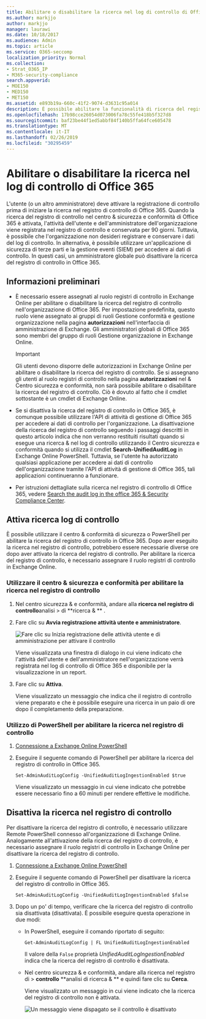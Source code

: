 ```yaml
---
title: Abilitare o disabilitare la ricerca nel log di controllo di Office 365
ms.author: markjjo
author: markjjo
manager: laurawi
ms.date: 10/18/2017
ms.audience: Admin
ms.topic: article
ms.service: O365-seccomp
localization_priority: Normal
ms.collection:
- Strat_O365_IP
- M365-security-compliance
search.appverid:
- MOE150
- MED150
- MET150
ms.assetid: e893b19a-660c-41f2-9074-d3631c95a014
description: È possibile abilitare la funzionalità di ricerca del registro di controllo nel centro sicurezza &amp; e conformità di Office 365. Se si cambia idea, è possibile attivarlo in qualsiasi momento. Quando la ricerca del registro di controllo è disattivata, gli amministratori non possono eseguire ricerche nel log di controllo di Office 365 per l'attività dell'utente e dell'amministratore nell'organizzazione.
ms.openlocfilehash: 17b98cce26054d073006fa78c55fe418b5f327d8
ms.sourcegitcommit: baf23be44f1ed5abbf84f140b5ffa64fce605478
ms.translationtype: MT
ms.contentlocale: it-IT
ms.lasthandoff: 02/26/2019
ms.locfileid: "30295459"
---
```

# <a name="turn-office-365-audit-log-search-on-or-off"></a>Abilitare o disabilitare la ricerca nel log di controllo di Office 365

L'utente (o un altro amministratore) deve attivare la registrazione di controllo prima di iniziare la ricerca nel registro di controllo di Office 365. Quando la ricerca del registro di controllo nel centro &amp; sicurezza e conformità di Office 365 è attivata, l'attività dell'utente e dell'amministratore dell'organizzazione viene registrata nel registro di controllo e conservata per 90 giorni. Tuttavia, è possibile che l'organizzazione non desideri registrare e conservare i dati del log di controllo. In alternativa, è possibile utilizzare un'applicazione di sicurezza di terze parti e la gestione eventi (SIEM) per accedere ai dati di controllo. In questi casi, un amministratore globale può disattivare la ricerca del registro di controllo in Office 365.
  
## <a name="before-you-begin"></a>Informazioni preliminari

- È necessario essere assegnati al ruolo registri di controllo in Exchange Online per abilitare o disabilitare la ricerca del registro di controllo nell'organizzazione di Office 365. Per impostazione predefinita, questo ruolo viene assegnato ai gruppi di ruoli Gestione conformità e gestione organizzazione nella pagina **autorizzazioni** nell'interfaccia di amministrazione di Exchange. Gli amministratori globali di Office 365 sono membri del gruppo di ruoli Gestione organizzazione in Exchange Online. 
    
    > [!IMPORTANT]
    > Gli utenti devono disporre delle autorizzazioni in Exchange Online per abilitare o disabilitare la ricerca del registro di controllo. Se si assegnano gli utenti al ruolo registri di controllo nella pagina **autorizzazioni** nel &amp; Centro sicurezza e conformità, non sarà possibile abilitare o disabilitare la ricerca del registro di controllo. Ciò è dovuto al fatto che il cmdlet sottostante è un cmdlet di Exchange Online. 
  
- Se si disattiva la ricerca del registro di controllo in Office 365, è comunque possibile utilizzare l'API di attività di gestione di Office 365 per accedere ai dati di controllo per l'organizzazione. La disattivazione della ricerca del registro di controllo seguendo i passaggi descritti in questo articolo indica che non verranno restituiti risultati quando si esegue una ricerca &amp; nel log di controllo utilizzando il Centro sicurezza e conformità quando si utilizza il cmdlet **Search-UnifiedAuditLog** in Exchange Online PowerShell. Tuttavia, se l'utente ha autorizzato qualsiasi applicazione per accedere ai dati di controllo dell'organizzazione tramite l'API di attività di gestione di Office 365, tali applicazioni continueranno a funzionare. 
    
- Per istruzioni dettagliate sulla ricerca nel registro di controllo di Office 365, vedere [Search the audit log in the office 365 &amp; Security Compliance Center](search-the-audit-log-in-security-and-compliance.md).
    
## <a name="turn-on-audit-log-search"></a>Attiva ricerca log di controllo

È possibile utilizzare il centro &amp; conformità di sicurezza o PowerShell per abilitare la ricerca del registro di controllo in Office 365. Dopo aver eseguito la ricerca nel registro di controllo, potrebbero essere necessarie diverse ore dopo aver attivato la ricerca del registro di controllo. Per abilitare la ricerca del registro di controllo, è necessario assegnare il ruolo registri di controllo in Exchange Online.
  
### <a name="use-the-security-amp-compliance-center-to-turn-on-audit-log-search"></a>Utilizzare il centro &amp; sicurezza e conformità per abilitare la ricerca nel registro di controllo

1. Nel centro sicurezza &amp; e conformità, andare alla **ricerca nel registro di controllo**analisi \> di **ricerca &amp; ** .
    
2. Fare clic su **Avvia registrazione attività utente e amministratore**.
    
    ![Fare clic su Inizia registrazione delle attività utente e di amministrazione per attivare il controllo](media/39a9d35f-88d0-4bbe-a962-0be2f838e2bf.png)
  
    Viene visualizzata una finestra di dialogo in cui viene indicato che l'attività dell'utente e dell'amministratore nell'organizzazione verrà registrata nel log di controllo di Office 365 e disponibile per la visualizzazione in un report. 
    
3. Fare clic su **Attiva**.
    
    Viene visualizzato un messaggio che indica che il registro di controllo viene preparato e che è possibile eseguire una ricerca in un paio di ore dopo il completamento della preparazione.
    
### <a name="use-powershell-to-turn-on-audit-log-search"></a>Utilizzo di PowerShell per abilitare la ricerca nel registro di controllo

1. [Connessione a Exchange Online PowerShell](https://go.microsoft.com/fwlink/p/?LinkID=396554)
    
2. Eseguire il seguente comando di PowerShell per abilitare la ricerca del registro di controllo in Office 365.
    
    ```
    Set-AdminAuditLogConfig -UnifiedAuditLogIngestionEnabled $true
    ```

    Viene visualizzato un messaggio in cui viene indicato che potrebbe essere necessario fino a 60 minuti per rendere effettive le modifiche.
  
## <a name="turn-off-audit-log-search"></a>Disattiva la ricerca nel registro di controllo

Per disattivare la ricerca del registro di controllo, è necessario utilizzare Remote PowerShell connesso all'organizzazione di Exchange Online. Analogamente all'attivazione della ricerca del registro di controllo, è necessario assegnare il ruolo registri di controllo in Exchange Online per disattivare la ricerca del registro di controllo.
  
1. [Connessione a Exchange Online PowerShell](https://go.microsoft.com/fwlink/p/?LinkID=396554)
    
2. Eseguire il seguente comando di PowerShell per disattivare la ricerca del registro di controllo in Office 365.
    
    ```
    Set-AdminAuditLogConfig -UnifiedAuditLogIngestionEnabled $false
    ```

3. Dopo un po' di tempo, verificare che la ricerca del registro di controllo sia disattivata (disattivata). È possibile eseguire questa operazione in due modi:
    
    - In PowerShell, eseguire il comando riportato di seguito:

        ```
        Get-AdminAuditLogConfig | FL UnifiedAuditLogIngestionEnabled
        ```

        Il valore della `False` proprietà _UnifiedAuditLogIngestionEnabled_ indica che la ricerca del registro di controllo è disattivata. 
    
    - Nel centro sicurezza &amp; e conformità, andare alla ricerca nel registro di \> **controllo** **analisi di ricerca &amp; ** e quindi fare clic su **Cerca**.
    
      Viene visualizzato un messaggio in cui viene indicato che la ricerca del registro di controllo non è attivata. 
    
      ![Un messaggio viene dispagato se il controllo è disattivato](media/dca53da6-1cbe-4fa3-9860-f0d674de9538.png)
